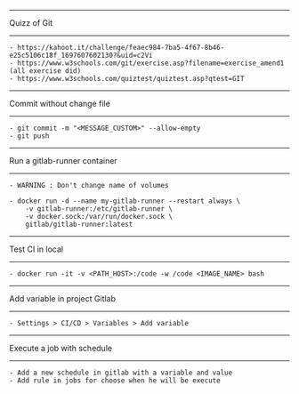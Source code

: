 ***
Quizz of Git
***

    - https://kahoot.it/challenge/feaec984-7ba5-4f67-8b46-e25c5106c18f_1697607602130?&uid=c2Vi
    - https://www.w3schools.com/git/exercise.asp?filename=exercise_amend1 (all exercise did)
    - https://www.w3schools.com/quiztest/quiztest.asp?qtest=GIT

***
Commit without change file
***

    - git commit -m "<MESSAGE_CUSTOM>" --allow-empty
    - git push

***
Run a gitlab-runner container
***
    - WARNING : Don't change name of volumes 

    - docker run -d --name my-gitlab-runner --restart always \
        -v gitlab-runner:/etc/gitlab-runner \
        -v docker.sock:/var/run/docker.sock \
        gitlab/gitlab-runner:latest

***
Test CI in local
***

    - docker run -it -v <PATH_HOST>:/code -w /code <IMAGE_NAME> bash

***
Add variable in project Gitlab
***

    - Settings > CI/CD > Variables > Add variable

***
Execute a job with schedule
***

    - Add a new schedule in gitlab with a variable and value
    - Add rule in jobs for choose when he will be execute
